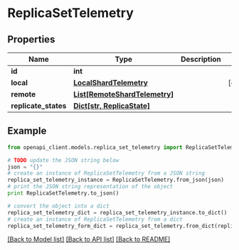 # ReplicaSetTelemetry


## Properties
Name | Type | Description | Notes
------------ | ------------- | ------------- | -------------
**id** | **int** |  | 
**local** | [**LocalShardTelemetry**](LocalShardTelemetry.md) |  | [optional] 
**remote** | [**List[RemoteShardTelemetry]**](RemoteShardTelemetry.md) |  | 
**replicate_states** | [**Dict[str, ReplicaState]**](ReplicaState.md) |  | 

## Example

```python
from openapi_client.models.replica_set_telemetry import ReplicaSetTelemetry

# TODO update the JSON string below
json = "{}"
# create an instance of ReplicaSetTelemetry from a JSON string
replica_set_telemetry_instance = ReplicaSetTelemetry.from_json(json)
# print the JSON string representation of the object
print ReplicaSetTelemetry.to_json()

# convert the object into a dict
replica_set_telemetry_dict = replica_set_telemetry_instance.to_dict()
# create an instance of ReplicaSetTelemetry from a dict
replica_set_telemetry_form_dict = replica_set_telemetry.from_dict(replica_set_telemetry_dict)
```
[[Back to Model list]](../README.md#documentation-for-models) [[Back to API list]](../README.md#documentation-for-api-endpoints) [[Back to README]](../README.md)


